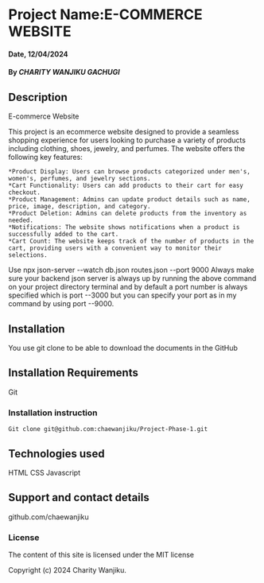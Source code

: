 # Project Name:E-COMMERCE WEBSITE

#### Date, 12/04/2024

#### By *CHARITY WANJIKU GACHUGI*

## Description
E-commerce Website

This project is an ecommerce website designed to provide a seamless shopping experience for users looking to purchase a variety of products including clothing, shoes, jewelry, and perfumes. The website offers the following key features:

    *Product Display: Users can browse products categorized under men's, women's, perfumes, and jewelry sections.
    *Cart Functionality: Users can add products to their cart for easy checkout.
    *Product Management: Admins can update product details such as name, price, image, description, and category.
    *Product Deletion: Admins can delete products from the inventory as needed.
    *Notifications: The website shows notifications when a product is successfully added to the cart.
    *Cart Count: The website keeps track of the number of products in the cart, providing users with a convenient way to monitor their selections.

Use npx json-server --watch db.json routes.json --port 9000
Always make sure your backend json server is always up by running the above command on your project directory terminal and by default a port number is always specified which is port --3000 but you can specify your port as in my command by using port --9000.

## Installation
You use git clone to be able to download the documents in the GitHub

## Installation Requirements
Git

### Installation instruction
```
Git clone git@github.com:chaewanjiku/Project-Phase-1.git

```

## Technologies used
HTML
CSS
Javascript

## Support and contact details
github.com/chaewanjiku

### License
The content of this site is licensed under the MIT license

Copyright (c) 2024 Charity Wanjiku.


